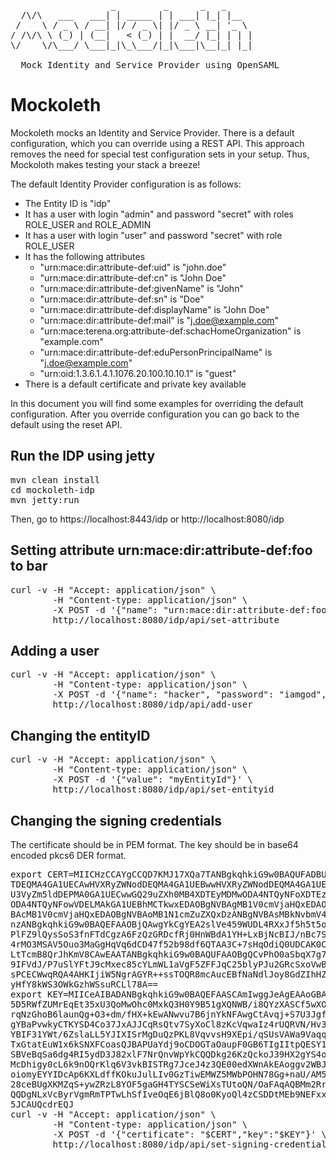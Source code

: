 <pre>                   _         _      _   _
  /\/\   ___   ___| | _____ | | ___| |_| |__
 /    \ / _ \ / __| |/ / _ \| |/ _ \ __| '_ \
/ /\/\ \ (_) | (__|   &lt; (_) | |  __/ |_| | | |
\/    \/\___/ \___|_|\_\___/|_|\___|\__|_| |_|

  Mock Identity and Service Provider using OpenSAML
</pre>

Mockoleth
=========

Mockoleth mocks an Identity and Service Provider.
There is a default configuration, which you can override using a REST API.
This approach removes the need for special test configuration sets in your setup.
Thus, Mockoloth makes testing your stack a breeze!

The default Identity Provider configuration is as follows:
* The Entity ID is "idp"
* It has a user with login "admin" and password "secret" with roles ROLE_USER and ROLE_ADMIN
* It has a user with login "user" and password "secret" with role ROLE_USER
* It has the following attributes
    * "urn:mace:dir:attribute-def:uid" is "john.doe"
    * "urn:mace:dir:attribute-def:cn" is "John Doe"
    * "urn:mace:dir:attribute-def:givenName" is "John"
    * "urn:mace:dir:attribute-def:sn" is "Doe"
    * "urn:mace:dir:attribute-def:displayName" is "John Doe"
    * "urn:mace:dir:attribute-def:mail" is "j.doe@example.com"
    * "urn:mace:terena.org:attribute-def:schacHomeOrganization" is "example.com"
    * "urn:mace:dir:attribute-def:eduPersonPrincipalName" is "j.doe@example.com"
    * "urn:oid:1.3.6.1.4.1.1076.20.100.10.10.1" is "guest"
* There is a default certificate and private key available

In this document you will find some examples for overriding the default configuration.
After you override configuration you can go back to the default using the reset API.

Run the IDP using jetty
-----------------------

<pre>
mvn clean install
cd mockoleth-idp
mvn jetty:run
</pre>

Then, go to https://localhost:8443/idp or http://localhost:8080/idp

Setting attribute urn:mace:dir:attribute-def:foo to bar
-------------------------------------------------------

<pre>
curl -v -H "Accept: application/json" \
        -H "Content-type: application/json" \
        -X POST -d '{"name": "urn:mace:dir:attribute-def:foo", "value": "bar"}' \
        http://localhost:8080/idp/api/set-attribute
</pre>

Adding a user
-------------

<pre>
curl -v -H "Accept: application/json" \
        -H "Content-type: application/json" \
        -X POST -d '{"name": "hacker", "password": "iamgod", "authorities": ["ROLE_USER", "ROLE_ADMIN"]}' \
        http://localhost:8080/idp/api/add-user
</pre>

Changing the entityID
---------------------

<pre>
curl -v -H "Accept: application/json" \
        -H "Content-type: application/json" \
        -X POST -d '{"value": "myEntityId"}' \
        http://localhost:8080/idp/api/set-entityid
</pre>

Changing the signing credentials
--------------------------------

The certificate should be in PEM format.
The key should be in base64 encoded pkcs6 DER format.

<pre>
export CERT=MIICHzCCAYgCCQD7KMJ17XQa7TANBgkqhkiG9w0BAQUFADBUMQswCQYDVQQGEwJO\
TDEQMA4GA1UECAwHVXRyZWNodDEQMA4GA1UEBwwHVXRyZWNodDEQMA4GA1UECgwH\
U3VyZm5ldDEPMA0GA1UECwwGQ29uZXh0MB4XDTEyMDMwODA4NTQyNFoXDTEzMDMw\
ODA4NTQyNFowVDELMAkGA1UEBhMCTkwxEDAOBgNVBAgMB1V0cmVjaHQxEDAOBgNV\
BAcMB1V0cmVjaHQxEDAOBgNVBAoMB1N1cmZuZXQxDzANBgNVBAsMBkNvbmV4dDCB\
nzANBgkqhkiG9w0BAQEFAAOBjQAwgYkCgYEA2slVe459WUDL4RXxJf5h5t5oUbPk\
PlFZ9lQysSoS3fnFTdCgzA6FzQzGRDcfRj0HnWBdA1YH+LxBjNcBIJ/nBc7Ssu4e\
4rMO3MSAV5Ouo3MaGgHqVq6dCD47f52b98df6QTAA3C+7sHqOdiQ0UDCAK0C+qP5\
LtTcmB8QrJhKmV8CAwEAATANBgkqhkiG9w0BAQUFAAOBgQCvPhO0aSbqX7g7IkR7\
9IFVdJ/P7uSlYFtJ9cMxec85cYLmWL1aVgF5ZFFJqC25blyPJu2GRcSxoVwB3ae8\
sPCECWwqRQA4AHKIjiW5NgrAGYR++ssTOQR8mcAucEBfNaNdlJoy8GdZIhHZNkGl\
yHfY8kWS3OWkGzhWSsuRCLl78A==
export KEY=MIICeAIBADANBgkqhkiG9w0BAQEFAASCAmIwggJeAgEAAoGBANrJVXuOfVlAy+EV8SX+YebeaFGz\
5D5RWfZUMrEqEt35xU3QoMwOhc0MxkQ3H0Y9B51gXQNWB/i8QYzXASCf5wXO0rLuHuKzDtzEgFeT\
rqNzGhoB6launQg+O3+dm/fHX+kEwANwvu7B6jnYkNFAwgCtAvqj+S7U3JgfEKyYSplfAgMBAAEC\
gYBaPvwkyCTKYSD4Co37JxAJJCqRsQtv7SyXoCl8zKcVqwaIz4rUQRVN/Hv3/WjIFzqB3xLe4mjN\
YBIF31YWt/6ZslaLL5YJIXISrMgDuQzPKL8VqvvsH9XEpi/qSUsVAWa9Vaqqwa8JTPELK8QhHKaX\
TxGtatEuW1x6kSNXFCoasQJBAPUaYdj9oCDOGTaOaupF0GB6TIgIItpQESY1Dfpn4cvwB0jH8wBJ\
SBVeBqSa6dg4RI5ydD3J82xlF7NrQnvWpYkCQQDkg26KzQckoJ39HX2gYS4olSeQDAyIDzeCMkj7\
McDhigy0cL6k9nOQrKlq6V3vkBISTRg7JceJ4z3QE00edXWnAkEAoggv2WBJxIYbOurJmVhP2gff\
oiomyEYYIDcAp6KXLdffKOkuJulLIv0GzTiwEMWZ5MWbPOHN78Gg+naU/AM5aQJBALfbsANpt4eW\
28ceBUgXKMZqS+ywZRzL8YOF5gaGH4TYSCSeWiXsTUtoQN/OaFAqAQBMm2Rrn0KoXcGe5fvN0h0C\
QQDgNLxVcByrVgmRmTPTwLhSfIveOqE6jBlQ8o0KyoQl4zCSDDtMEb9NEFxxvI7NNjgdZh1RKrzZ\
5JCAUQcdrEQJ
curl -v -H "Accept: application/json" \
        -H "Content-type: application/json" \
        -X POST -d '{"certificate": "$CERT","key":"$KEY"}' \
        http://localhost:8080/idp/api/set-signing-credential
</pre>


